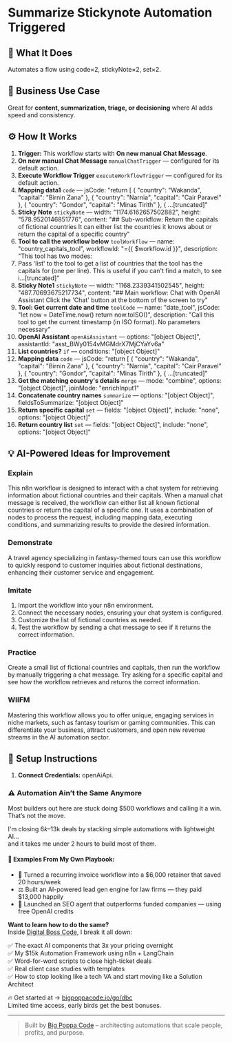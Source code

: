 # Summarize Stickynote Automation Triggered
## 🚀 What It Does
Automates a flow using code×2, stickyNote×2, set×2.

## 💼 Business Use Case
Great for **content, summarization, triage, or decisioning** where AI adds speed and consistency.

## ⚙️ How It Works
1. **Trigger:** This workflow starts with **On new manual Chat Message**.
2. **On new manual Chat Message** `manualChatTrigger` — configured for its default action.
3. **Execute Workflow Trigger** `executeWorkflowTrigger` — configured for its default action.
4. **Mapping data1** `code` — jsCode: "return [
 {
 "country": "Wakanda",
 "capital": "Birnin Zana"
 },
 {
 "country": "Narnia",
 "capital": "Cair Paravel"
 },
 {
 "country": "Gondor",
 "capital": "Minas Tirith"
 },
 {
…[truncated]"
5. **Sticky Note** `stickyNote` — width: "1174.6162657502882", height: "578.9520146851776", content: "## Sub-workflow: Return the capitals of fictional countries
It can either list the countries it knows about or return the capital of a specific country"
6. **Tool to call the workflow below** `toolWorkflow` — name: "country_capitals_tool", workflowId: "={{ $workflow.id }}", description: "This tool has two modes:
1. Pass 'list' to the tool to get a list of countries that the tool has the capitals for (one per line). This is useful if you can't find a match, to see i…[truncated]"
7. **Sticky Note1** `stickyNote` — width: "1168.2339341502545", height: "487.70693675217734", content: "## Main workflow: Chat with OpenAI Assistant
Click the 'Chat' button at the bottom of the screen to try"
8. **Tool: Get current date and time** `toolCode` — name: "date_tool", jsCode: "let now = DateTime.now()
return now.toISO()", description: "Call this tool to get the current timestamp (in ISO format). No parameters necessary"
9. **OpenAI Assistant** `openAiAssistant` — options: "[object Object]", assistantId: "asst_BWy0154vMGMdrX7MjCYaYv6a"
10. **List countries?** `if` — conditions: "[object Object]"
11. **Mapping data** `code` — jsCode: "return [
 {
 "country": "Wakanda",
 "capital": "Birnin Zana"
 },
 {
 "country": "Narnia",
 "capital": "Cair Paravel"
 },
 {
 "country": "Gondor",
 "capital": "Minas Tirith"
 },
 {
…[truncated]"
12. **Get the matching country's details** `merge` — mode: "combine", options: "[object Object]", joinMode: "enrichInput1"
13. **Concatenate country names** `summarize` — options: "[object Object]", fieldsToSummarize: "[object Object]"
14. **Return specific capital** `set` — fields: "[object Object]", include: "none", options: "[object Object]"
15. **Return country list** `set` — fields: "[object Object]", include: "none", options: "[object Object]"

## 💡 AI-Powered Ideas for Improvement
### Explain
This n8n workflow is designed to interact with a chat system for retrieving information about fictional countries and their capitals. When a manual chat message is received, the workflow can either list all known fictional countries or return the capital of a specific one. It uses a combination of nodes to process the request, including mapping data, executing conditions, and summarizing results to provide the desired information.

### Demonstrate
A travel agency specializing in fantasy-themed tours can use this workflow to quickly respond to customer inquiries about fictional destinations, enhancing their customer service and engagement.

### Imitate
1. Import the workflow into your n8n environment.
2. Connect the necessary nodes, ensuring your chat system is configured.
3. Customize the list of fictional countries as needed.
4. Test the workflow by sending a chat message to see if it returns the correct information.

### Practice
Create a small list of fictional countries and capitals, then run the workflow by manually triggering a chat message. Try asking for a specific capital and see how the workflow retrieves and returns the correct information.

### WIIFM
Mastering this workflow allows you to offer unique, engaging services in niche markets, such as fantasy tourism or gaming communities. This can differentiate your business, attract customers, and open new revenue streams in the AI automation sector.

## 🔧 Setup Instructions
1. **Connect Credentials:** openAiApi.

### ⚠️ Automation Ain’t the Same Anymore

Most builders out here are stuck doing $500 workflows and calling it a win.  
That’s not the move.  

I'm closing $6k–$13k deals by stacking simple automations with lightweight AI...  
and it takes me under 2 hours to build most of them.

#### 🧠 Examples From My Own Playbook:
- 🔁 Turned a recurring invoice workflow into a $6,000 retainer that saved 20 hours/week  
- ⚖️ Built an AI-powered lead gen engine for law firms — they paid $13,000 happily  
- 🚀 Launched an SEO agent that outperforms funded companies — using free OpenAI credits  

**Want to learn how to do the same?**  
Inside [Digital Boss Code](https://bigpoppacode.io/go/dbc), I break it all down:

✅ The exact AI components that 3x your pricing overnight  
✅ My $15k Automation Framework using n8n + LangChain  
✅ Word-for-word scripts to close high-ticket deals  
✅ Real client case studies with templates  
✅ How to stop looking like a tech VA and start moving like a Solution Architect  

🔥 Get started at → [bigpoppacode.io/go/dbc](https://bigpoppacode.io/go/dbc)  
Limited time access, early birds get the best bonuses.

---
> Built by [Big Poppa Code](https://bigpoppacode.io) – architecting automations that scale people, profits, and purpose.
